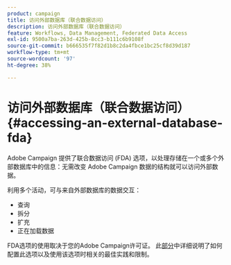 ```yaml
---
product: campaign
title: 访问外部数据库（联合数据访问）
description: 访问外部数据库（联合数据访问）
feature: Workflows, Data Management, Federated Data Access
exl-id: 9500a7ba-263d-425b-8cc3-b111c6b9108f
source-git-commit: b666535f7f82d1b8c2da4fbce1bc25cf8d39d187
workflow-type: tm+mt
source-wordcount: '97'
ht-degree: 38%

---
```


# 访问外部数据库（联合数据访问）{#accessing-an-external-database-fda}



Adobe Campaign 提供了联合数据访问 (FDA) 选项，以处理存储在一个或多个外部数据库中的信息：无需改变 Adobe Campaign 数据的结构就可以访问外部数据。

利用多个活动，可与来自外部数据库的数据交互：

* 查询
* 拆分
* 扩充
* 正在加载数据

FDA选项的使用取决于您的Adobe Campaign许可证。 此[部分](../../installation/using/about-fda.md)中详细说明了如何配置此选项以及使用该选项时相关的最佳实践和限制。
